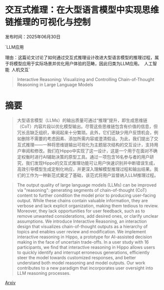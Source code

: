 # 交互式推理：在大型语言模型中实现思维链推理的可视化与控制

发布时间：2025年06月30日

`LLM应用

理由：这篇论文讨论了如何通过交互式推理设计改进大型语言模型的推理过程，属于将模型应用于实际场景并优化用户体验的范畴，因此归类为LLM应用。` `人工智能` `人机交互`

> Interactive Reasoning: Visualizing and Controlling Chain-of-Thought Reasoning in Large Language Models

# 摘要

> 大型语言模型（LLMs）的输出质量可通过“推理”提升，即生成思维链（CoT）内容片段以优化模型输出。尽管这些思维链包含有价值的信息，但冗长且缺乏组织，审阅起来十分繁琐。此外，它们还缺少用户反馈机会，例如删除不需要的考虑因素、添加所需内容或澄清假设。为此，我们提出了交互式推理——一种将思维链输出可视化为主题层次结构的交互设计，支持用户审阅和修改。我们在Hippo中实现了这一设计，这是一个用于在面对不确定权衡时进行AI辅助决策的原型工具。通过一项包含16名参与者的用户研究，我们发现Hippo的交互式推理功能可让用户快速识别并中断错误生成，高效引导模型生成定制化响应，并更深入理解模型推理过程和输出结果。我们的工作为一种新范式奠定了基础，该范式将用户监督纳入LLM推理过程。

> The output quality of large language models (LLMs) can be improved via "reasoning": generating segments of chain-of-thought (CoT) content to further condition the model prior to producing user-facing output. While these chains contain valuable information, they are verbose and lack explicit organization, making them tedious to review. Moreover, they lack opportunities for user feedback, such as to remove unwanted considerations, add desired ones, or clarify unclear assumptions. We introduce Interactive Reasoning, an interaction design that visualizes chain-of-thought outputs as a hierarchy of topics and enables user review and modification. We implement interactive reasoning in Hippo, a prototype for AI-assisted decision making in the face of uncertain trade-offs. In a user study with 16 participants, we find that interactive reasoning in Hippo allows users to quickly identify and interrupt erroneous generations, efficiently steer the model towards customized responses, and better understand both model reasoning and model outputs. Our work contributes to a new paradigm that incorporates user oversight into LLM reasoning processes.

[Arxiv](https://arxiv.org/abs/2506.23678)